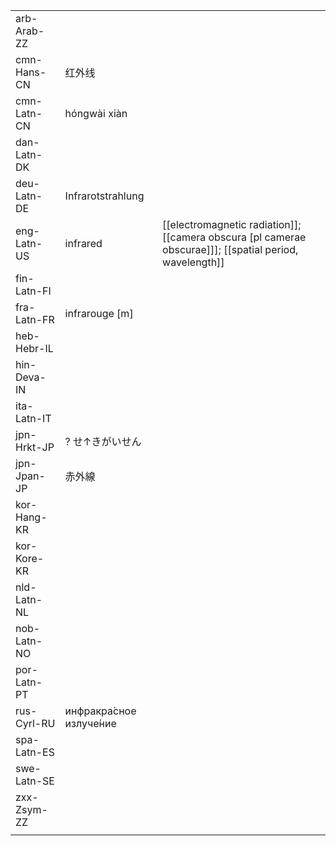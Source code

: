 | | | |
|-|-|-|
| arb-Arab-ZZ |  |  |
| cmn-Hans-CN | 红外线 |  |
| cmn-Latn-CN | hóngwài xiàn |  |
| dan-Latn-DK |  |  |
| deu-Latn-DE | Infrarotstrahlung |  |
| eng-Latn-US | infrared | [[electromagnetic radiation]]; [[camera obscura [pl camerae obscurae]]]; [[spatial period, wavelength]] |
| fin-Latn-FI |  |  |
| fra-Latn-FR | infrarouge [m] |  |
| heb-Hebr-IL |  |  |
| hin-Deva-IN |  |  |
| ita-Latn-IT |  |  |
| jpn-Hrkt-JP | ? せ↑きがいせん |  |
| jpn-Jpan-JP | 赤外線 |  |
| kor-Hang-KR |  |  |
| kor-Kore-KR |  |  |
| nld-Latn-NL |  |  |
| nob-Latn-NO |  |  |
| por-Latn-PT |  |  |
| rus-Cyrl-RU | инфракра́сное излуче́ние |  |
| spa-Latn-ES |  |  |
| swe-Latn-SE |  |  |
| zxx-Zsym-ZZ |  |  |
|  |  |  |
